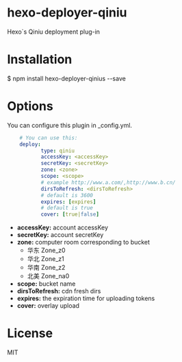 # hexo-deployer-qiniu
Hexo`s Qiniu deployment plug-in
# Installation
$ npm install hexo-deployer-qinius --save
# Options
You can configure this plugin in _config.yml.
``` yaml
    # You can use this:
    deploy:
           type: qiniu
           accessKey: <accessKey>
           secretKey: <secretKey>
           zone: <zone>
           scope: <scope>
           # example http://www.a.com/,http://www.b.cn/
           dirsToRefresh: <dirsToRefresh> 
           # default is 3600
           expires: [expires]
           # default is true
           cover: [true|false]
```
- **accessKey:** account  accessKey
- **secretKey:** account secretKey
- **zone:** computer room corresponding to bucket
    - 华东 Zone_z0
    - 华北 Zone_z1
    - 华南 Zone_z2
    - 北美 Zone_na0
- **scope:** bucket name
- **dirsToRefresh:** cdn fresh dirs
- **expires:** the expiration time for uploading tokens
- **cover:** overlay upload


# License
MIT
